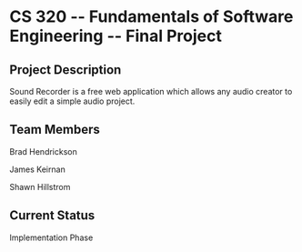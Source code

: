 # CS 320 -- Fundamentals of Software Engineering -- Final Project

## Project Description
Sound Recorder is a free web application which allows any audio creator to easily edit a simple audio project.

## Team Members
Brad Hendrickson

James Keirnan

Shawn Hillstrom

## Current Status
Implementation Phase
